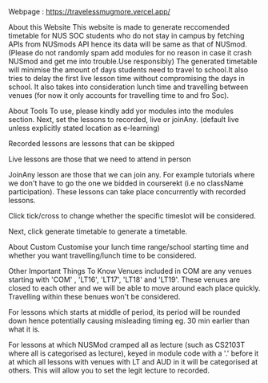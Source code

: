 Webpage : https://travelessmugmore.vercel.app/


About this Website
This website is made to generate reccomended timetable for NUS SOC students who do not stay in campus by fetching APIs from NUSmods API hence its data will be same as that of NUSmod.(Please do not randomly spam add modules for no reason in case it crash NUSmod and get me into trouble.Use responsibly) The generated timetable will minimise the amount of days students need to travel to school.It also tries to delay the first live lesson time without compromising the days in school. It also takes into consideration lunch time and travelling between venues (for now it only accounts for travelling time to and fro Soc).




About Tools
To use, please kindly add yor modules into the modules section. Next, set the lessons to recorded, live or joinAny. (default live unless explicitly stated location as e-learning)

Recorded lessons are lessons that can be skipped

Live lessons are those that we need to attend in person

JoinAny lesson are those that we can join any. For example tutorials where we don't have to go the one we bidded in courserekt (i.e no className participation). These lessons can take place concurrently with recorded lessons.

Click tick/cross to change whether the specific timeslot will be considered.

Next, click generate timetable to generate a timetable.




About Custom
Customise your lunch time range/school starting time and whether you want travelling/lunch time to be considered.




Other Important Things To Know
Venues included in COM are any venues starting with 'COM' , 'LT16', 'LT17', 'LT18' and 'LT19'. These venues are closed to each other and we will be able to move around each place quickly. Travelling within these benues won't be considered.

For lessons which starts at middle of period, its period will be rounded down hence potentially causing misleading timing eg. 30 min earlier than what it is.

For lessons at which NUSMod cramped all as lecture (such as CS2103T where all is categorised as lecture), keyed in module code with a '.' before it at which all lessons with venues with LT and AUD in it will be categorised at others. This will allow you to set the legit lecture to recorded.

